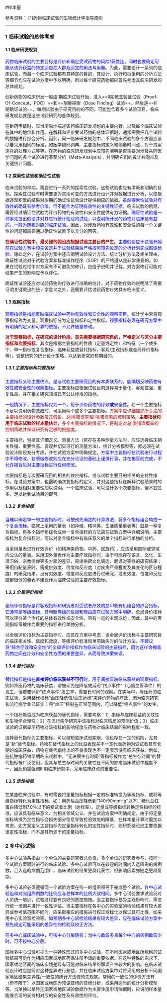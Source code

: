 #样本量

参考资料：
[1]药物临床试验的生物统计学指导原则  

---

### 1 临床试验的总体考虑  
#### 1.1 临床研发规划  

<font color=blue>药物临床试验的主要目标是评价和确定受试药物的风险/获益比，同时也要确定可能从该药获益的特定适应症人群及适宜的用法与用量</font>。为此，需要设计一系列的临床试验，而每一个临床试验都有其特定的目的，其设计、执行和拟采用的分析方法等细节均应在试验方案中予以明确。所以每个研究药物都应首先考虑其临床研发的总体规划。  

创新药物的临床研发一般由Ⅰ期临床试验开始，进入==Ⅱ期概念验证试验（Proof-Of-Concept，POC）==和==剂量探索（Dose Finding）试验==，然后是==Ⅲ期确证试验==，每期试验由于研究目的的不同，可能包含着多个试验项目。临床研发规划就是这些试验研究的总体规划。  

在新药申请时，应当清晰地描述该药临床研发规划的主要内容，以及每个临床试验在其中的地位和作用。在解释和评价受试药物的总体证据时，通常需要把几个试验的数据进行综合分析。因此，同一临床研发规划中，不同临床试验的多个方面应该尽量采用相同的标准，如医学编码词典、主要指标的定义和测量时间点、对于方案违背的处理方式等等。在药物的临床研发规划中应预先阐明是否需要对涉及共同医学问题的多个试验进行荟萃分析（Meta-Analysis），并明确它们的设计共同点及关键统计问题。  

#### 1.2 探索性试验和确证性试验  

临床试验的早期，需要进行一系列的探索性试验，这些试验也应有清晰和明确的目标。探索性试验有时需要更为灵活可变的方法进行设计并对数据进行分析，以便根据逐渐积累的结果对后期的确证性试验设计提供相应的依据。<font color=blue>虽然探索性试验对有效性的确证有参考价值，但不能作为证明有效性的关键性证据</font>。临床试验的后期，需要经过确证性试验为评价药物的有效性和安全性提供有力证据。<font color=blue>确证性试验是一种事先提出假设并对其进行统计检验的试验，以说明所开发的药物对临床是有益的，一般为随机对照的临床试验</font>。因此，对涉及药物有效性和安全性的每一个关键性的问题都需要通过确证性试验予以充分的回答。  

<font color=blur><b>在确证性试验中，最关键的假设应根据试验主要目的产生</b></font>。<font color=blue>主要假设应于试验开始前在试验方案中预先设定并于试验结束后严格按照预先设定的分析计划完成假设检验</font>。除此之外，在试验方案中还应阐明试验设计方法、统计分析方法及相关理由。确证性试验对于试验方案和标准操作程序（SOP）的严格遵从是非常重要的。如果在试验过程中对方案有不可避免的修订，应给予说明并记载。对方案修订可能对结果产生的影响应予以评估。  

确证性试验还应对试验药物的疗效进行准确的估计。对于药物疗效的说明除了需要证明关键假设的统计学意义之外，还需要评估试验药物疗效具有临床意义。  

#### 1.3 观察指标  

<font color=blue>观察指标是指能反映临床试验中药物有效性和安全性的观察项目</font>。统计学中常将观察指标称为变量。观察指标分为定量指标和定性指标。<font color=blue>观察指标必须在研究方案中有明确的定义和可靠的依据，不允许随意修改</font>。  

<font color=blur><b>对于观察指标，在研究的设计阶段，首先需要根据研究目的，严格定义与区分主要指标和次要指标</b></font>，其次是根据主要指标的性质（定量或定性）和特征（一个或多个、单一指标或复合指标、临床获益或替代指标、客观/主观指标或全局评价指标等），调整研究的统计设计策略，以达到研究的预期目的。  
##### 1.3.1 主要指标和次要指标  

<font color=blue>主要指标又称主要终点，是与试验主要研究目的有本质联系的，能确切反映药物有效性或安全性的观察指标</font>。主要指标应根据试验目的选择易于量化、客观性强、重复性高，并在相关研究领域已有公认标准的指标。  

<font color=blue>一般情况下，主要指标仅为一个，用于评价药物的疗效<b>或</b>安全性</font>。若一个主要指标不足以说明药物效应时，可采用两个或多个主要指标。<font color=blur>方案中应详细描述所关注的主要指标的设计参数及其假设、总Ⅰ类错误率和Ⅱ类错误率的控制策略。<b>主要指标将用于临床试验的样本量估计</b>，多个主要指标的情况下，将制定对总Ⅰ类错误概率的控制策略并保证研究有足够的把握度</font>。  

主要指标，包括其详细定义、测量方法（若存在多种测量方法时，应该选择临床相关性强、重要性高、客观并切实可行的测量方法）、统计分析模型等，都必须在试验设计阶段充分考虑，并在试验方案中明确规定。<font color=blue>方案中主要指标在试验进行过程中不得修改，若须做修改则应在充分论证的基础上谨慎行事，并在揭盲前完成，不允许揭盲后对主要指标进行任何修改</font>。  

次要指标是与次要研究目的相关的效应指标，或与试验主要目的相关的支持性指标。在试验方案中，也需明确次要指标的定义，并对这些指标在解释试验结果时的作用以及相对重要性加以说明。一个临床试验，可以设计多个次要指标，但不宜过多，足以达到试验目的即可。  
##### 1.3.2 复合指标  

<font color=blue>当难以确定单一的主要指标时，可按预先确定的计算方法，将多个指标组合构成一个复合指标</font>。临床上采用的量表（如神经、精神类、生活质量量表等）就是一种复合指标。将多个指标组综合成单一复合指标的方法需在试验方案中详细说明。主要指标为复合指标时，可以对复合指标中有临床意义的单个指标进行单独的分析。  

当采用量表进行疗效评价（如精神类药物、中药、民族药），应该采用国际或领域内公认的量表。采用国外量表作为主要疗效指标时，由于可能存在语言、文化、生活习俗、宗教信仰等多方面的差异，需提供跨文化调适、翻译对等性的研究结果；采用自制量表时，需提供效度、信度和反应度（对疾病严重程度及其变化的区分程度）的研究结果。没有对效度、信度和反应度进行过研究，或者效度、信度和反应度都很低的量表不建议作为临床试验的主要疗效指标。  
##### 1.3.3 全局评价指标  

<font color=blue>全局评价指标是将客观指标和研究者对受试者疗效的总印象有机结合的综合指标，它通常是等级指标，其判断等级的依据和理由应在试验方案中明确</font>。全局评价指标可以评价某个治疗的总体有效性或安全性，带有一定的主观成份，因此，其中的客观指标常被作为重要的指标进行单独分析。  

以全局评价指标为主要指标时，应该在方案中考虑：该全局评价指标与主要研究目的临床相关性、信度和效度、等级评价标准和单项缺失时的估计方法。<font color=blue>不建议将“综合疗效和安全性”的全局评价指标作为临床试验的主要指标，因为这样会掩盖药物之间在疗效和安全性方面的重要差异，从而导致决策失误</font>。  
##### 1.3.4 替代指标  

<font color=blue>替代指标是指在<b>直接评价临床获益不可行</b>时，用于间接反映临床获益的观察指标</font>。例如降压药物的临床获益，常被认为是降低或延迟“终点事件”（心脑血管事件）的发生，但若要评价“终点事件”发生率，需要长时间的观察。在实际中，降压药的临床试验，采用替代指标“血压降低值/血压达标”来评价药物的疗效，因为临床研究和流行病学业已证实：将“血压”控制在正常范围内，可以降低“终点事件”的发生。  

一个指标能否成为临床获益的替代指标，需要考察：1）指标与临床获益的关联性和生物学合理性；2）在流行病学研究中该指标对临床结局的预测价值；3）临床试验的证据显示药物对该指标的影响程度与药物对临床结局的影响程度一致。  

选择替代指标为主要指标，可以缩短临床试验期限，但也存在一定的风险，尤其是“新”替代指标。药物在替代指标上的优良表现并不一定代表药物对受试者具有长期的临床获益，药物在替代指标上的不良表现也不一定表示没有临床获益。例如，在抗肿瘤药物早期临床试验中，“无进展生存时间”等指标被作为“总生存时间”的替代指标被广泛使用，但其与总生存时间的关联性在不同的肿瘤临床试验中程度不一，因此仍需强调Ⅲ期临床研究中，采用临床终点的重要性。  
##### 1.3.5 定性指标  

在某些临床试验中，有时需要将定量指标根据一定的标准转换为等级指标、或将等级指标转化为定性指标，如：用药后血压降低到“140/90mmHg”以下、糖化血红蛋白降低到7.0%以下的受试者比例（达标率）。定量或等级指标转换定性指标的标准，应该具有临床意义、为相关领域公认、并在试验方案中明确规定。由于将定量指标转换为定性指标会损失部分信息导致检验效能的降低，在样本量计算时需加以考虑。如方案定义主要指标为定量指标转化的定性指标时，则研究结论应主要依据该定性指标，而不是其所源于的定量指标。  

### 2 多中心试验  

多中心试验系指由一个单位的主要研究者总负责，多个单位的研究者参与，按同一个试验方案同时进行的临床试验。多中心试验可以在较短的时间内入选所需的病例数，且入选的病例范围广，临床试验的结果更具代表性。但影响因素亦随之更趋复杂。  

多中心试验必须遵循同一个试验方案在统一的组织领导下完成整个试验。<font color=blue>各中心试验组和对照组病例数的比例应与总样本的比例大致相同</font>。多中心试验要求试验前对人员统一培训，试验过程要有良好的质控措施。当主要指标易受主观影响时，需进行统一培训并进行一致性评估。当主要指标在各中心的实验室的检验结果有较大差异或参考值范围不同时，应采取相应的措施进行校正或标化以保证其可比性，如采用中心实验室检验等。<font color=blue>如预期多中心间检验结果有较大差异，应在临床试验方案中预先规定可能采用的差异性的检验及校正方法</font>。  

<font color=blue>在多中心临床试验中，可按中心分层随机；当中心数较多且每个中心的病例数较少时，可不按中心分层</font>。  

国际多中心试验可视为一种特殊形式的多中心试验，在不同国家或地区所观察的试验结果可能作为相应国家或地区药品注册申请的重要依据。在这种特殊的需求下，国家或地区间的临床实践差异有可能对临床结果的解读产生较大的影响。在临床试验设计时应提前对这种差异进行预估，并在临床试验方案中对将采用的分析不同国家地区结果差异性/一致性的统计方法做预先规定。常用的一致性的评价方法有（但不限于）以国家或地区为预设亚组的亚组分析，或采用适当的统计分析模型等。当单独以某特定国家或地区试验数据作为主要注册申请依据时，应说明样本量能够合理的支持相对应的安全性及有效性的评价。  
